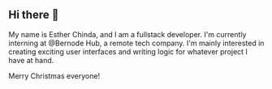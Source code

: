 ## Hi there 👋

My name is Esther Chinda, and I am a fullstack developer. I'm currently interning at @Bernode Hub, a remote tech company. I'm mainly interested in creating exciting user interfaces and writing logic for whatever project I have at hand.

Merry Christmas everyone!

<!--
**estherchinda/estherchinda** is a ✨ _special_ ✨ repository because its `README.md` (this file) appears on your GitHub profile.

Here are some ideas to get you started:

- 🔭 I’m currently working on ...
- 🌱 I’m currently learning ...
- 👯 I’m looking to collaborate on ...
- 🤔 I’m looking for help with ...
- 💬 Ask me about ...
- 📫 How to reach me: ...
- 😄 Pronouns: ...
- ⚡ Fun fact: ...
-->
